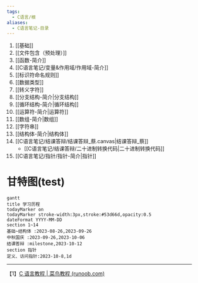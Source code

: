 ```yaml
---
tags:
  - C语言/根
aliases:
  - C语言笔记-目录
---
```

1. [[基础]]
2. [[文件包含（预处理）]]
3. [[函数-简介]]
4. [[C语言笔记/变量&作用域/作用域-简介]]
5. [[标识符命名规则]]
6. [[数据类型]]
7. [[转义字符]]
8. [[分支结构-简介|分支结构]]
9. [[循环结构-简介|循环结构]]
10. [[运算符-简介|运算符]]
11. [[数组-简介|数组]]
12. [[字符串]]
13. [[结构体-简介|结构体]]
14. [[C语言笔记/结课答辩/结课答辩_蔡.canvas|结课答辩_蔡]]
	- [[C语言笔记/结课答辩/二十进制转换代码|二十进制转换代码]]
15. [[C语言笔记/指针/指针-简介|指针]]


# 甘特图(test)

```mermaid
gantt
title 学习历程
todayMarker on
todayMarker stroke-width:3px,stroke:#53d66d,opacity:0.5
dateFormat YYYY-MM-DD
section 1~14
基础~结构体 :2023-08-26,2023-09-26
中秋国庆 :2023-09-26,2023-10-06
结课答辩 :milestone,2023-10-12
section 指针
定义、访问指针:2023-10-8,1d
```



---
【1】[C 语言教程 | 菜鸟教程 (runoob.com)](https://www.runoob.com/cprogramming/c-tutorial.html)